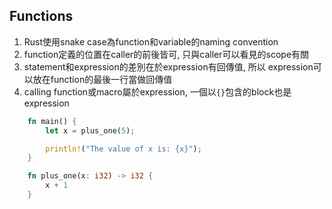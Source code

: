 ## Functions
1. Rust使用snake case為function和variable的naming convention
2. function定義的位置在caller的前後皆可, 只與caller可以看見的scope有關
3. statement和expression的差別在於expression有回傳值, 所以
expression可以放在function的最後一行當做回傳值
4. calling function或macro屬於expression, 一個以`{}`包含的block也是expression
```rust
    fn main() {
        let x = plus_one(5);

        println!("The value of x is: {x}");
    }

    fn plus_one(x: i32) -> i32 {
        x + 1
    }
```
